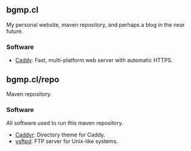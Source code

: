 bgmp.cl
---

My personal website, maven repository, and perhaps a blog in the near future.

### Software

* [Caddy](https://github.com/caddyserver/caddy): Fast, multi-platform web server with automatic HTTPS.

## bgmp.cl/repo

Maven repository.

### Software

All software used to run this maven repository.

* [Caddyr](https://github.com/pchampio/Caddyr/tree/dc8126217ee585af409b53f375b872aa0d321043): Directory theme for Caddy.
* [vsftpd](https://en.wikipedia.org/wiki/Vsftpd): FTP server for Unix-like systems.
